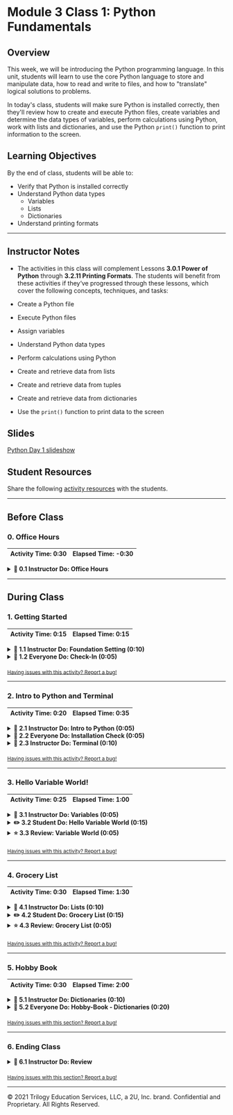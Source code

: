# Module 3 Class 1: Python Fundamentals

## Overview

This week, we will be introducing the Python programming language. In this unit, students will learn to use the core Python language  to store and manipulate data, how to read and write to files, and how to "translate" logical solutions to problems.

In today's class, students will make sure Python is installed correctly, then they'll review how to create and execute Python files, create variables and determine the data types of variables, perform calculations using Python, work with lists and dictionaries, and use the Python `print()` function to print information to the screen. 

## Learning Objectives

By the end of class, students will be able to:
 
* Verify that Python is installed correctly
* Understand Python data types
    * Variables
    * Lists
    * Dictionaries
* Understand printing formats


- - -

## Instructor Notes

* The activities in this class will complement Lessons **3.0.1 Power of Python** through **3.2.11 Printing Formats**.  The students will benefit from these activities if they‘ve progressed through these lessons, which cover the following concepts, techniques, and tasks: 

* Create a Python file
* Execute Python files 
* Assign variables
* Understand Python data types
* Perform calculations using Python
* Create and retrieve data from lists
* Create and retrieve data from tuples
* Create and retrieve data from dictionaries
* Use the `print()` function to print data to the screen 


## Slides

[Python Day 1 slideshow](https://docs.google.com/presentation/d/1JDUygDzA4knEBo6_KaXWAqsuYe9rSpsO0qQdv2HpVcQ/edit?usp=sharing)

## Student Resources

Share the following [activity resources](https://2u-data-curriculum-team.s3.amazonaws.com/data-viz-online-lesson-plans/03-Lessons/3-1-Student-Resources.zip) with the students. 


- - - 

## Before Class

### 0. Office Hours

| Activity Time: 0:30       |  Elapsed Time:     -0:30  |
|---------------------------|---------------------------|

<details>
  <summary><strong> 📣 0.1 Instructor Do: Office Hours</strong></summary>

* Before you begin class, hold office hours. Office hours should be driven by students. Encourage students to take full advantage of office hours by reminding them that this is their time to ask questions and get assistance from instructional staff as they learn new concepts.

* Expect that students may ask for assistance. For example: 

  * Further review on a particular subject
  * Debugging assistance
  * Help with computer issues
  * Guidance with a particular tool

</details>

- - - 

## During Class 

### 1. Getting Started

| Activity Time:       0:15 |  Elapsed Time:      0:15  |
|---------------------------|---------------------------|

<details>
  <summary><strong>📣 1.1 Instructor Do: Foundation Setting (0:10)</strong></summary>

* Welcome students to class.

* Direct students to post individual questions in the Zoom chat to be addressed by TAs and/or at the end of class.

* Open the slideshow and use slides 1-10 to walk through the foundation setting with your class.

* **Big Picture:** This is an opportunity to zoom out and see the big picture of where they are in the program. Take a moment to mention some real world examples illustrating the value of what they're learning this week.

* **Program Pointers:** Talk through some of the key logistical things that will help students stay on track. This is an opportunity to speak to what students may need when they're at this particular point of the program. 

* **This Week - Python Fundamentals:** Talk through the key skills students will be learning this week. Let the students know that they will be using Python for a majority of the course and that now is the time to cultivate their Python fundamentals. 

* **This Week's Challenge:** For this week's Challenge let the students know that they'll be creating variables to initialize vote counts, lists, and dictionaries, and to track the county with the largest voter turnout. The students will need to create lists and dictionaries to hold candidate and county names, and the number of votes for each candidate and county; the candidate and county names are the keys and the votes are the values. 

* **Career Connection:** Let students know how they will be using the skills covered this week throughout their careers. It's important for them to know the "why". Give examples of when they may be used in work or when you have used those skills in your workplace. 

  * Just a reminder that each week students receive a Career Connection in their course of work that ties to what academic content is being consumed. This Career Connection relates this week's material to a professional setting, encourages students to complete certain Career Services tasks, and provides technical interviewing questions, where applicable, that the student can work through.
 
  * Encourage students to work through this material and if you'd like more information on Career Services, please check out the Career Services [resource page](https://mycareerspot.org/).

* **How to Succeed This Week:** Remind your students that they may have moments of frustration this week as they learn something complex. These moments are great for deepening their knowledge. Use the side material to outline some of the topics that they may find tricky in this module. Consider sharing something about your personal learning journey. It helps students to recognize that everyone starts somewhere and that they are not alone.

* **Today's Objectives:** Now, outline the concepts that will be covered in today's lesson. Remind students that they can find the relevant activity files in the Getting Ready for Class page in their course content.  

</details>

<details>
  <summary><strong>🎉  1.2 Everyone Do: Check-In (0:05)</strong></summary>

* Ask the class the following questions and call on students for answers:

    * **Q:** How are you feeling about your progress so far?

    * **A:** Let them know that we are starting to build their skillset. It’s also okay to feel overwhelmed as long as you don’t give up.

    * **Q:** How comfortable do you feel with this topic? 

    * **A:** Let's do "fist to five" together. If you are not feeling confident, hold up a fist (0). If you feel very confident, hold up an open hand (5).

</details>

<sub>[Having issues with this activity? Report a bug!](https://bit.ly/2IPGDtS)</sub>

- - - 

### 2. Intro to Python and Terminal 

| Activity Time:       0:20 |  Elapsed Time:      0:35  |
|---------------------------|---------------------------|

<details>
  <summary><strong>📣 2.1 Instructor Do: Intro to Python (0:05)</strong></summary>

* Open the slideshow and use slides 11-14 to facilitate welcoming the class while covering the following points:

  * Explain that the class is now going to move on to a more traditional programming language, Python. This will be the primary language used over the next several weeks and a majority of the course.

  * Explain to students that syntax is the most significant change from Visual Basic to Python; the fundamental concepts are the same.

* Make sure the students can download and open the [Python Resources](../Supplemental/Python_Resources.md) and the [Python CheatSheet](../Supplemental/Python_Reference_Guide.pdf) from the AWS link.

</details>

<details>
  <summary><strong>🎉  2.2 Everyone Do: Installation Check (0:05)</strong></summary>

* Complete a quick check to ensure all students have Python installed correctly. 

* Open up the console and have students follow along.

  * Enter `python --version`, which will display the version of Python that is installed.

    * Make sure that students have Python 3.6, or later, installed.

</details>

<details>
  <summary><strong>📣 2.3 Instructor Do: Terminal (0:10)</strong></summary>

* In this first demonstration, open slides 16-21 to accompany the beginning of this demonstration.

* Explain that all of the Python code will be executed through either `git-bash` or the Mac terminal. Windows users should always use `git-bash` while Mac users should use the terminal.

* Open up the terminal or `git-bash` and walk through the following commands:

  * `cd` (Changes the directory)

  * `cd ~` (Changes to the home directory)

  * `cd ..` (Moves up one directory)

  * `ls` (Lists files in the folder)

  * `pwd` (Shows the current directory)

  * `mkdir <FOLDERNAME>` (Creates a new directory with the FOLDERNAME)

  * `touch <FILENAME>` (Creates a new file with the FILENAME)

  * `rm <FILENAME>` (Deletes a file)

  * `rm -r <FOLDERNAME>` (Deletes a folder, make sure to note the -r)

  * `open .` (Opens the current directory on Macs)

  * `explorer .` (Opens the current directory on `git-bash`)

  * `code .` (Opens the current directory in VS Code)

  * `open <FILENAME>` (Opens a specific file on Macs)

  * `explorer <FILENAME>` (Opens a specific file on `git-bash`)

  ![Terminal Example](Images/01-Terminal_Example.png)

* Send out the [CommonCommands.txt](Activities/01-Ins_Terminal/Solved/CommonCommands.txt) file for students to use as a reference. Answer any questions up until this point.

* Ask the class the following questions and call on students for the answers:

    * **Q:** Where have we used this before?

    * **A:** We used the command line, or terminal, to navigate through directories in Lesson 3.1.1.

    * **Q:** How does this activity equip us for the Challenge?

    * **A:** We will need to navigate to a directory on our computer and then open the directory in VS Code to edit the code in the files.

    * **Q:** What can we do if we don't completely understand this?

    * **A:** We can refer to the lesson plan and look over the reference guide on common commands.

* Answer any questions before proceeding to the student activity.


</details>

<sub>[Having issues with this activity? Report a bug!](https://bit.ly/35JvaVo)</sub>

- - - 

### 3. Hello Variable World!

| Activity Time:       0:25 |  Elapsed Time:      1:00  |
|---------------------------|---------------------------|

<details>
  <summary><strong>📣 3.1 Instructor Do: Variables (0:05)</strong></summary>

* In this demonstration, you'll be reviewing variables and creating print statements. You may use slides 22-29 to accompany this activity.

* Open up the file [variables.py](Activities/02-Ins_Variables/Solved/variables.py) and explain to students that variables let us store information that we can use later.

  * Remind students how VBA accessed certain values when they referred to a specific cell. This is essentially what a variable is doing in Python too. A value is stored there.

* Show the students the code and explain the following ...

  * Variables can store different data types, like strings, integers, and an entirely new data type called booleans, which hold `True` or `False` values.

    ```python
    # Creates a variable with a string "Frankfurter"
    title = "Frankfurter"

    # Creates a variable with an integer 80
    years = 80

    # Creates a variable with the boolean value of True
    expert_status = True
    ```

  * We can print statements that include variables, but traditional Python formatting won't concatenate strings with other data types. This means integers and booleans must be cast as strings using the `str()` function.

    ```python
    # Prints a statement adding the variable
    print("Nick is a professional " + title)

    # Convert the integer years into a string and prints
    print("He has been coding for " + str(years) + " years")

    # Converts a boolean into a string and prints
    print("Expert status: " + str(expert_status))
    ```

  * Alternatively, the "f-string" method of string interpolation allows strings to be formatted with different data types. Demonstrate the differences by refactoring the last print statement as an "f-string":

    ```python
    # An f-string accepts all data types without conversion
    print(f"Expert status: {expert_status}")
    ```

  * Remind the students that there is a reference for [Python 3's f-strings](https://realpython.com/python-f-strings/) in the [Python Resources](../Supplemental/Python_Resources.md).

* Send out the [variables.py](Activities/02-Ins_Variables/Solved/variables.py) file for students to refer to later.

* Ask the class the following questions and call on students for the answers:

    * **Q:** Where have we used this before?

    * **A:** We created variables using the command line in Lesson 3.2.3 Data Types and covered different printing formats in Lesson 3.2.11 Printing Formats.

    * **Q:** How does this activity equip us for the Challenge?

    * **A:** We will need to create variables to hold candidate names and vote counts, and to be able to print the variable values to the screen. 

    * **Q:** What can we do if we don't completely understand this?

    * **A:** We can refer to the lesson plan and look over the reference guide on Python f-strings.

* Answer any questions before proceeding to the student activity.

</details>

<details>
  <summary><strong>✏️ 3.2 Student Do: Hello Variable World (0:15)</strong></summary> 

* Next, proceed with the student exercise. In this exercise, the students will need to create variables with different data types and print them to the screen. 

* Open up [HelloVariableWorld.py](Activities/03-Stu_HelloVariableWorld/Solved/HelloVariableWorld.py) within the terminal and run the code to show students how the application should function.

  ![Variable World](Images/02-HelloVariableWorld_Output.png)

* Make sure the students can download and open the [instructions](Activities/03-Stu_HelloVariableWorld/README.md) and the [starter code](Activities/03-Stu_HelloVariableWorld/Unsolved/HelloVariableWorld.py) from the AWS link.

* Go over the instructions with the students and answer any questions before breaking the students out in groups. 

* Divide students into groups of 3-5. They should work on the solution by themselves, but they can talk to others in their group to get tips.

* Let students know that they may be asked to share and walk through their work at the end of the activity.

</details>

<details>
  <summary><strong>⭐ 3.3 Review: Variable World (0:05)</strong></summary>

* Once time is up, ask for volunteers to walk through their solution. Remind them that it is perfectly alright if they didn't finish the activity. 

* To encourage participation, you can open the [starter code](Activities/03-Stu_HelloVariableWorld/Unsolved/HelloVariableWorld.py) and ask the students to help you create each variable, and then ask them how to write the print statements.

* If there are no volunteers, open up the [HelloVariableWorld.py solution](Activities/03-Stu_HelloVariableWorld/Solved/HelloVariableWorld.py) file and go over line by line with the class, answering whatever questions students may have.

* Key points to cover over the course of the discussion:

  * Each variable has to be declared individually but does not have to be cast at declaration. Python figures out the data type on its own.

  * Integer variables can easily be placed into calculations simply by using their name.

  * Even though booleans look like strings, they do not use quotation marks in their declaration.

    ![Declaring Variables](Images/02-HelloVariableWorld_Variables.png)

    * When printing out integers and booleans with strings, the variables must be cast as strings. 

    ```python
    # Print out the user's age
    print("You are " + str(age) + " years old")
    ```


  * If you don't cast integers as strings, you will get the following error, `TypeError: must be str, not int`. And if you don't cast booleans as strings, you will get the following error, `TypeError: must be str, not bool`.

  * However, when using an f-string, integers and booleans do not need to be cast as strings. Also, the syntax is slightly different: variables are enclosed in curly braces, there are no plus signs, and there’s a single set of quotation marks around the entire string.


    ```python
    # With an f-string, print out the daily wage that was calculated
    print(f"You make {daily_wage} per day")

    # With an f-string, print out whether the users were satisfied
    print(f"Are you satisfied with your current wage? {satisfied}")
    ```

* Send out the [HelloVariableWorld.py solution](Activities/03-Stu_HelloVariableWorld/Solved/HelloVariableWorld.py) file for students to refer to later.

* Ask the class the following questions and call on students for the answers:

    * **Q:** What is the difference between an integer and string?

    * **A:** A string will be wrapped in single or double quotes; an integer won't. 

    * **Q:** If we wrap a number in single or double quotes, is it an integer or string?

    * **A:** It's a string.  

    * **Q:** What can we do if we don't completely understand this?

    * **A:** Practice initializing variables and use the `type()` function to check the data types like we did in Lesson 3.2.3.

* Answer any questions before proceeding to the next activity.

</details>

<sub>[Having issues with this activity? Report a bug!](https://bit.ly/2IPGYNa)</sub>

- - - 

### 4. Grocery List

| Activity Time:       0:30 |  Elapsed Time:      1:30  |
|---------------------------|---------------------------|

<details>
  <summary><strong>📣 4.1 Instructor Do: Lists (0:10)</strong></summary>

* Let students know that they will be uncovering a new data type: lists.
    * Lists are the Python equivalent of arrays in VBA, functioning in much the same way by holding multiple pieces of data within one variable.
    * Lists can hold multiple data types, such as strings, integers, boolean values, and other lists.

* You may use slides 30-43 to accompany this activity.

* Open the [lists.py](Activities/04-Ins_List/Solved/lists.py) file and explain to students that variables let us store information that we can use later. Then, explain how a list called `myList`, containing a mix of data types, was created.


  ```python
  # Create a variable and set it as an list
  myList = ["Jacob", 25, "Ahmed", 80]
  print(myList)

  # Adds an element onto the end of a list
  myList.append("Matt")
  print(myList)

  # Returns the index of the first object with a matching value
  print(myList.index("Matt"))

  # Changes a specified element within a list at the given index
  myList[3] = 85
  print(myList)

  # Returns the length of the List
  print(len(myList))

  # Removes a specified object from a list
  myList.remove("Matt")
  print(myList)

  # Removes the object at the index specified
  myList.pop(0)
  myList.pop(0)
  print(myList)
  ```


* Let the students know that these are a few of the methods that we can use on a list. 
    * The `append` method can add elements to the end of a list.
    * The `index` method returns the numeric location of a given value within a list.
    * The `len` function returns the length of a list.
    * The `remove` method deletes a given value from a list.
    * The `pop` method can be used to remove a value by index.
    * Remind students that indexing in lists starts at 0.

* Show and explain to the students that they can see all the methods that can be applied to lists if they run the following code snippet after the Python prompt. 

  ```python
  dir(list)
  ``` 

* Python also has a data type called "tuple," which is similar to a list, but can't be altered. 
    * While lists in Python can be modified after their creation, tuples can never be modified after their declaration.
    * Tuples tend to be more efficient to navigate through than lists, and they also protect the data stored within from being changed.

* For more information on tuples, have your students check out this [quora question](https://www.quora.com/What-advantages-do-tuples-have-over-lists).

    ```python
    # Creates a tuple, a sequence of immutable Python objects that cannot be changed
    myTuple = ('Python', 100, 'VBA', False)
    print(myTuple)
    ```


* Send out the [lists.py](Activities/04-Ins_List/Solved/lists.py) file for students to refer to later.

* Ask the class the following questions and call on students for the answers:

    * **Q:** Where have we used this before?

    * **A:** We created a list of counties in Lesson 3.2.5.

    * **Q:** How does this activity equip us for the Challenge?

    * **A:** We will need to create lists to hold candidate and county names. 

    * **Q:** What can we do if we don't completely understand this?

    * **A:** We can refer to the lesson plan and practice creating lists with the command line or console.

* Answer any questions before proceeding to the student activity.

</details>

<details>
  <summary><strong>✏️ 4.2 Student Do: Grocery List (0:15)</strong></summary>

* In this exercise, the students will be creating a list of grocery store items as a list of strings that they will print out to the console. Once the list is created, it will need to be updated three times, and the updated list will be printed to the console. 

* Open up [grocery_list.py](Activities/05-Stu_GroceryList/Solved/grocery_list.py) within the terminal and run the application to show students what the initial and final lists will look like.

  ![Grocery list](Images/03-Grocery-list.png)

* Make sure the students can download and open the [instructions](Activities/05-Stu_GroceryList/README.md) and the [starter code](Activities/05-Stu_GroceryList/Unsolved/grocery_list.py) from the AWS link.

* Go over the instructions with the students and answer any questions before breaking the students out in groups. 

* Divide students into groups of 3-5. They should work on the solution by themselves, but can reach out to others in their group to get tips.

* Let students know that they may be asked to share and walk through their work at the end of the activity.

</details>

<details>
  <summary><strong>⭐ 4.3 Review: Grocery List (0:05)</strong></summary>

* Once time is up, ask for volunteers to walk through their solution. Remind them that it is perfectly alright if they didn't finish the activity. 

* To encourage participation, you can open the [starter code](Activities/05-Stu_GroceryList/Unsolved/grocery_list.py) and ask the students to help you write the code to create, print, and modify the list.

* If there are no volunteers, open up [grocery_list.py](Activities/05-Stu_GroceryList/Solved/grocery_list.py) and go over the solution file with the class, answering whatever questions students may have.

* Key points to cover when discussing this activity:

  * A list can be initialized with variables.
  
  * Items can be accessed by their index, and values can be changed just like variables.
  
  * Items can be added with `append()`
  
  * Items can be removed with `remove()` or `pop()`

* Send out the [grocery_list.py](Activities/05-Stu_GroceryList/Solved/grocery_list.py) file for students to refer to later.

* Ask the class the following questions and call on students for the answers:

    * **Q:** What is the difference between `remove()` and `pop()`?

    * **A:** The `remove()` method removes a specific object by its value from a list, whereas the `pop()` method removes an object by its index. 

    * **Q:** What can we do if we don't completely understand this?

    * **A:** Review the Lesson 3.2.5 Data Structures: Lists, where we went over list manipulation.

* Answer any questions before proceeding to the next activity.

</details>

<sub>[Having issues with this activity? Report a bug!](https://bit.ly/3nBz5Kb)</sub>

- - - 

### 5. Hobby Book

| Activity Time:       0:30 |  Elapsed Time:      2:00  |
|---------------------------|---------------------------|

<details>
<summary><strong>📣 5.1 Instructor Do: Dictionaries (0:10)</strong></summary>

* For this activity, you may use slides 44-55.


* Another data type that is commonly used in Python is the dictionary.

  * Like lists and tuples, dictionaries can contain multiple values and types of data within them.

  * Unlike lists and tuples, however, dictionaries store data in key-value pairs. The key in a dictionary is a string that can be referenced in order to collect the value it is associated with.

* Open up [dictionaries.py](Activities/06-Ins_Dicts/Solved/dictionaries.py) and explain the code that is contained within. Make sure to explain the following:

  * A pair of curly braces is used to create a dictionary: `films = {}`

  * Values can be added to dictionaries at declaration by creating a key that is stored within a string, following it with a colon, and then placing the desired value after the colon.

  * Referencing a value within a dictionary is as simple as calling the dictionary and following it up with a pair of brackets containing the key for the desired value.

    ![basic dictionary](Images/04-Dictionary_OneValue.png)

  * Dictionaries can hold multiple pieces of information by following up each key-value pairing with a comma and then placing another key-value pair after the comma.

  * Dictionaries can also store lists. They can be accessed by first calling the key and then indexing the list. Assure students they only need a basic understanding of this for now, and that when they get into APIs they will get a lot more practice.

  * Dictionaries can also contain other dictionaries. In order to access the values inside nested dictionaries, simply add another key to the reference.

    ![Advanced Dictionaries](Images/04-Dictionary_MultiValue.png)

  * It is important to note how dictionaries in Python will always auto-sort alphabetically. This means that the order in which key-value pairs were declared may not match the order in which they’ll be printed in the console.

* Ask the class the following questions and call on students for the answers:

    * **Q:** Why do dictionaries have keys?

    * **A:** The key in a dictionary can be referenced in order to collect its associated value.

    * **Q:** How does this activity equip us for the Challenge?

    * **A:** We will need to create a dictionary with candidate names as the keys and their votes as the values, and a dictionary with the counties as the keys and the number of votes for the county as the values.

    * **Q:** What can we do if we don't completely understand this?

    * **A:** We can refer to the lesson plan and practice creating a dictionary where the keys are your friends’ names and values are their phone numbers.

* Answer any questions before proceeding to the next activity.

</details>

<details>
  <summary><strong>🎉  5.2 Everyone Do: Hobby-Book - Dictionaries (0:20)</strong></summary>

* In this exercise, the students are asked to create a dictionary to store their pet’s name, age, and hobbies as a list, and what time their pet wakes up each day of the week in a dictionary format where the day of the week is the `key` and the time is the `value`. Then, they'll use f-strings to print the results stored in the dictionary.

* Open up the [HobbyBook_Solved.py](Activities/07-Evr_HobbyBook-Dictionaries/Solved/HobbyBook_Solved.py) file within the terminal and run the code to show the end results of the application.

  ![Hobby-Book Solved](Images/04-HobbyBook_Output.png)

* Make sure the students can download and open the [instructions](Activities/07-Evr_HobbyBook-Dictionaries/README.md) and the [starter code](Activities/07-Evr_HobbyBook-Dictionaries/Unsolved/HobbyBook_Unsolved.py) from the AWS link. 

* Review the instructions with the students, then let the students work on their solution for 10 minutes.

* When time is up, open the [starter code](Activities/07-Evr_HobbyBook-Dictionaries/Unsolved/HobbyBook_Unsolved.py), and ask for volunteers to help you create the dictionary about their pet.

* If there are no volunteers, open up the [HobbyBook_Solved.py](Activities/07-Evr_HobbyBook-Dictionaries/Solved/HobbyBook_Solved.py) file and walk through how the dictionary is created, making sure to explain the following:

  * A variable called `my_info` stores the primary dictionary, as noted by the curly braces.

  * The keys are "name", "age", "hobbies", and "wake-up". Their values are what is stored after the colons, with each new key-value pair separated by a comma.

    ![Hobby-Book Solved](Images/04-HobbyBook_Code.png)

* Once the dictionary is created, let the students continue working for 5 minutes. Encourage them to be creative in their print statements! 

* When time is up, ask for a volunteer to share their pet's story. If there are no volunteers, open up the [HobbyBook_Solved.py](Activities/07-Evr_HobbyBook-Dictionaries/Solved/HobbyBook_Solved.py) file and show the students the print statements, and then run the code and explain the following:

  * In order to find the number of values stored within the "hobbies" key, the `len()` function is used.

* Send out the [HobbyBook_Solved.py](Activities/07-Evr_HobbyBook-Dictionaries/Solved/HobbyBook_Solved.py) file for students to refer to later.

* Ask the class the following questions and call on students for the answers:

    * **Q:** How would you print two of the pet’s hobbies?

    * **A:** We would use the `{my_info["hobbies"][0]} and {my_info["hobbies"][1]}.`

    * **Q:** What can we do if we don't completely understand this?

    * **A:** Review the Lesson 3.2.7 Data Structures: Dictionaries, where we created a dictionary that had the counties as keys and the number of registered voters as values.

* Answer any questions before ending class.

</details>

<sub>[Having issues with this section? Report a bug!](https://bit.ly/3fhRuZi)</sub>

- - - 

### 6. Ending Class 

<details>
  <summary><strong>📣  6.1 Instructor Do: Review </strong></summary>

* Before ending class, review the skills that were covered today and mention where these skills are taught in the module. 
  * Working with the terminal / command line to navigate directories was covered in **Lesson 3.1.1**.
  * Creating variables with a data type was covered in **Lesson 3.2.3**.
  * Printing formats were covered in **Lesson 3.2.11**.
  * Creating lists, retrieving data from lists, and modifying lists were all covered in **Lesson 3.2.5**.
  * Creating dictionaries and retrieving data from a dictionary were both covered in **Lesson 3.2.7**.

* Answer any questions the students may have.

* Finally, encourage your class to begin the Challenge as soon as possible, if they haven’t already, and to use the Learning Assistants channel and pre-scheduled Office Hours with their instructional team for help as they progress through their work. If they feel like they need context to understand documentation or instructions throughout the week, this is where they can get it. 

</details>

<sub>[Having issues with this section? Report a bug!](https://bit.ly/35Ilfzw)</sub>

---

© 2021 Trilogy Education Services, LLC, a 2U, Inc. brand.  Confidential and Proprietary.  All Rights Reserved.
